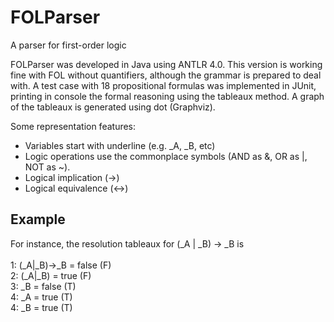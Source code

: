 # FOLParser
A parser for first-order logic

FOLParser was developed in Java using ANTLR 4.0. This version is working fine with FOL without quantifiers, although the grammar is prepared to deal with. A test case with 18 propositional formulas was implemented in JUnit, printing in console the formal reasoning using the tableaux method. A graph of the tableaux is generated using dot (Graphviz).   

Some representation features:
- Variables start with underline (e.g. _A, _B, etc)
- Logic operations use the commonplace symbols (AND as &, OR as |, NOT as ~). 
- Logical implication (->)
- Logical equivalence (<->)

<H2>Example</H2>
For instance, the resolution tableaux for (_A | _B) -> _B  is<BR><BR>
1: (_A|_B)->_B = false (F)<BR>
2:    (_A|_B) = true (F)<BR>
3:       _B = false (T)<BR>
4:          _A = true (T)<BR>
4:          _B = true (T)<BR>


